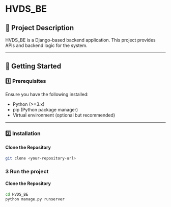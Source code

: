 # HVDS_BE

## 📌 Project Description
HVDS_BE is a Django-based backend application. This project provides APIs and backend logic for the system.

---

## 🚀 Getting Started

### 1️⃣ Prerequisites
Ensure you have the following installed:
- Python (>=3.x)
- pip (Python package manager)
- Virtual environment (optional but recommended)

---

### 2️⃣ Installation

#### Clone the Repository  
```bash
git clone <your-repository-url>
```

### 3 Run the project

#### Clone the Repository  
```bash
cd HVDS_BE
python manage.py runserver
```

